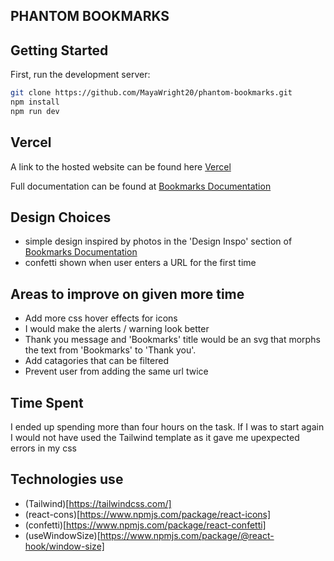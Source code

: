 ## PHANTOM BOOKMARKS

## Getting Started

First, run the development server:

```bash
git clone https://github.com/MayaWright20/phantom-bookmarks.git
npm install
npm run dev
```

## Vercel 
A link to the hosted website can be found here [Vercel](https://phantom-bookmarks-three.vercel.app/)

Full documentation can be found at [Bookmarks Documentation](https://watery-turquoise-b47.notion.site/Phantom-Frontend-Developer-Test-f01307b9e59b4380b1f26ac3318996c3?pvs=4)

## Design Choices 
 - simple design inspired by photos in the 'Design Inspo' section of [Bookmarks Documentation](https://watery-turquoise-b47.notion.site/Phantom-Frontend-Developer-Test-f01307b9e59b4380b1f26ac3318996c3?pvs=4)
 - confetti shown when user enters a URL for the first time 

## Areas to improve on given more time
- Add more css hover effects for icons 
- I would make the alerts / warning look better 
- Thank you message and 'Bookmarks' title would be an svg that morphs the text from 'Bookmarks' to 'Thank you'. 
- Add catagories that can be filtered 
- Prevent user from adding the same url twice

## Time Spent
I ended up spending more than four hours on the task. If I was to start again I would not have used the Tailwind template as it gave me upexpected errors in my css

## Technologies use 
- (Tailwind)[https://tailwindcss.com/]
- (react-cons)[https://www.npmjs.com/package/react-icons]
- (confetti)[https://www.npmjs.com/package/react-confetti] 
- (useWindowSize)[https://www.npmjs.com/package/@react-hook/window-size]
